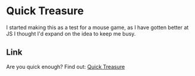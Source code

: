 # Quick Treasure

I started making this as a test for a mouse game, as I have gotten better at JS I thought I'd expand on the idea to keep me busy.

## Link

Are you quick enough? Find out: [Quick Treasure](https://fordalex.github.io/quick-treasure/)